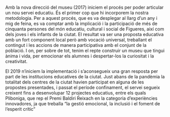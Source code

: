 Amb la nova direcció del museu (2017) iniciem el procés per poder articular un nou servei educatiu. És el primer cop que hi incorporem la nostra metodologia. Per a aquest procés, que es va desplegar al llarg d’un any i mig de feina, es va comptar amb la implicació i la participació de més de cinquanta persones del món educatiu, cultural i social de Figueres, així com dels joves i els infants de la ciutat. El resultat va ser una proposta educativa amb un fort component local però amb vocació universal, treballant el contingut i les accions de manera participativa amb el conjunt de la població. I on, per sobre de tot, tenim el repte construir un museu que tingui ànima i vida, per emocionar els alumnes i despertar-los la curiositat i la creativitat. 

El 2019 n’iniciem la implementació i s’aconsegueix una gran resposta per part de les institucions educatives de la ciutat. Just abans de la pandèmia la totalitat dels centres de la ciutat havien participat en alguna de les propostes presentades, i passat el període confinament, el servei segueix creixent fins a desenvolupar 12 projectes educatius, entre els quals Pliboniga, que rep el Premi Baldiri Reixach en la categoria d’experiències innovadores, ja que treballa “la gestió emocional, la inclusió i el foment de l’esperit crític”
